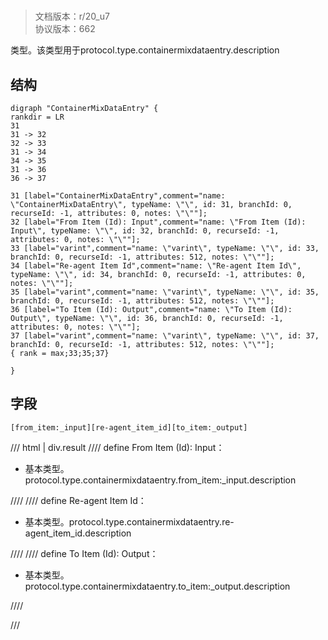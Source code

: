 # <!-- md:samp ContainerMixDataEntry -->

> 文档版本：r/20_u7<br/>协议版本：662

<!-- md:samp ContainerMixDataEntry -->类型。该类型用于protocol.type.containermixdataentry.description

## 结构

```viz
digraph "ContainerMixDataEntry" {
rankdir = LR
31
31 -> 32
32 -> 33
31 -> 34
34 -> 35
31 -> 36
36 -> 37

31 [label="ContainerMixDataEntry",comment="name: \"ContainerMixDataEntry\", typeName: \"\", id: 31, branchId: 0, recurseId: -1, attributes: 0, notes: \"\""];
32 [label="From Item (Id): Input",comment="name: \"From Item (Id): Input\", typeName: \"\", id: 32, branchId: 0, recurseId: -1, attributes: 0, notes: \"\""];
33 [label="varint",comment="name: \"varint\", typeName: \"\", id: 33, branchId: 0, recurseId: -1, attributes: 512, notes: \"\""];
34 [label="Re-agent Item Id",comment="name: \"Re-agent Item Id\", typeName: \"\", id: 34, branchId: 0, recurseId: -1, attributes: 0, notes: \"\""];
35 [label="varint",comment="name: \"varint\", typeName: \"\", id: 35, branchId: 0, recurseId: -1, attributes: 512, notes: \"\""];
36 [label="To Item (Id): Output",comment="name: \"To Item (Id): Output\", typeName: \"\", id: 36, branchId: 0, recurseId: -1, attributes: 0, notes: \"\""];
37 [label="varint",comment="name: \"varint\", typeName: \"\", id: 37, branchId: 0, recurseId: -1, attributes: 512, notes: \"\""];
{ rank = max;33;35;37}

}

```

## 字段

```title='ContainerMixDataEntry'
[from_item:_input][re-agent_item_id][to_item:_output]
```

/// html | div.result
//// define
From Item (Id): Input：<!-- md:samp varint -->

- 基本类型。protocol.type.containermixdataentry.from_item:_input.description


////
//// define
Re-agent Item Id：<!-- md:samp varint -->

- 基本类型。protocol.type.containermixdataentry.re-agent_item_id.description


////
//// define
To Item (Id): Output：<!-- md:samp varint -->

- 基本类型。protocol.type.containermixdataentry.to_item:_output.description


////

///

